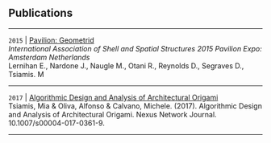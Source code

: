 ## Publications


------
`2015` | [Pavilion: Geometrid](https://s3.amazonaws.com/corewebsite-media-uploads/CoreStudioWebsite/wp-content/uploads/20150914212851/20150817_IASS_Geometrid-Paper_final_r02.pdf)  
*International Association of Shell and Spatial Structures 2015 Pavilion Expo: Amsterdam Netherlands*  
Lernihan E., Nardone J., Naugle M., Otani R., Reynolds D., Segraves D., Tsiamis. M  

------
`2017` | [Algorithmic Design and Analysis of Architectural Origami](https://www.researchgate.net/publication/321989880_Algorithmic_Design_and_Analysis_of_Architectural_Origami)  
Tsiamis, Mia & Oliva, Alfonso & Calvano, Michele. (2017). Algorithmic Design and Analysis of Architectural Origami. Nexus Network Journal. 10.1007/s00004-017-0361-9.  


------